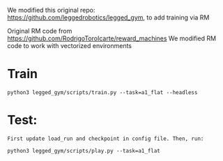 We modified this original repo: https://github.com/leggedrobotics/legged_gym, to add training via RM

Original RM code from https://github.com/RodrigoToroIcarte/reward_machines
We modified RM code to work with vectorized environments

# Train

```
python3 legged_gym/scripts/train.py --task=a1_flat --headless
```

# Test:

    First update load_run and checkpoint in config file. Then, run:

```
python3 legged_gym/scripts/play.py --task=a1_flat
```
